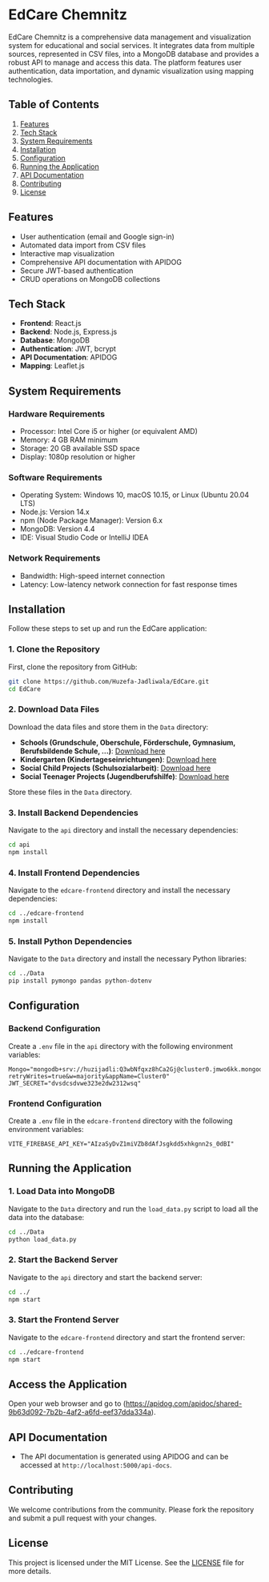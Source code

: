 # EdCare Chemnitz

EdCare Chemnitz is a comprehensive data management and visualization system for educational and social services. It integrates data from multiple sources, represented in CSV files, into a MongoDB database and provides a robust API to manage and access this data. The platform features user authentication, data importation, and dynamic visualization using mapping technologies.

## Table of Contents
1. [Features](#features)
2. [Tech Stack](#tech-stack)
3. [System Requirements](#system-requirements)
4. [Installation](#installation)
5. [Configuration](#configuration)
6. [Running the Application](#running-the-application)
7. [API Documentation](#api-documentation)
8. [Contributing](#contributing)
9. [License](#license)

## Features
- User authentication (email and Google sign-in)
- Automated data import from CSV files
- Interactive map visualization
- Comprehensive API documentation with APIDOG
- Secure JWT-based authentication
- CRUD operations on MongoDB collections

## Tech Stack
- **Frontend**: React.js
- **Backend**: Node.js, Express.js
- **Database**: MongoDB
- **Authentication**: JWT, bcrypt
- **API Documentation**: APIDOG
- **Mapping**: Leaflet.js

## System Requirements
### Hardware Requirements
- Processor: Intel Core i5 or higher (or equivalent AMD)
- Memory: 4 GB RAM minimum
- Storage: 20 GB available SSD space
- Display: 1080p resolution or higher

### Software Requirements
- Operating System: Windows 10, macOS 10.15, or Linux (Ubuntu 20.04 LTS)
- Node.js: Version 14.x
- npm (Node Package Manager): Version 6.x
- MongoDB: Version 4.4
- IDE: Visual Studio Code or IntelliJ IDEA

### Network Requirements
- Bandwidth: High-speed internet connection
- Latency: Low-latency network connection for fast response times

## Installation

Follow these steps to set up and run the EdCare application:

### 1. Clone the Repository

First, clone the repository from GitHub:

```bash
git clone https://github.com/Huzefa-Jadliwala/EdCare.git
cd EdCare
```

### 2. Download Data Files

Download the data files and store them in the `Data` directory:

- **Schools (Grundschule, Oberschule, Förderschule, Gymnasium, Berufsbildende Schule, …)**: [Download here](https://portal-chemnitz.opendata.arcgis.com/datasets/chemnitz::schulen/about)
- **Kindergarten (Kindertageseinrichtungen)**: [Download here](https://portal-chemnitz.opendata.arcgis.com/datasets/chemnitz::kindertageseinrichtungen/about)
- **Social Child Projects (Schulsozialarbeit)**: [Download here](https://portal-chemnitz.opendata.arcgis.com/datasets/chemnitz::schulsozialarbeit/about)
- **Social Teenager Projects (Jugendberufshilfe)**: [Download here](https://portal-chemnitz.opendata.arcgis.com/datasets/chemnitz::jugendberufshilfen/about)

Store these files in the `Data` directory.

### 3. Install Backend Dependencies

Navigate to the `api` directory and install the necessary dependencies:

```bash
cd api
npm install
```

### 4. Install Frontend Dependencies

Navigate to the `edcare-frontend` directory and install the necessary dependencies:

```bash
cd ../edcare-frontend
npm install
```

### 5. Install Python Dependencies

Navigate to the `Data` directory and install the necessary Python libraries:

```bash
cd ../Data
pip install pymongo pandas python-dotenv
```

## Configuration

### Backend Configuration

Create a `.env` file in the `api` directory with the following environment variables:

```env
Mongo="mongodb+srv://huzijadli:Q3wbNfqxz8hCa2Gj@cluster0.jmwo6kk.mongodb.net/?retryWrites=true&w=majority&appName=Cluster0"
JWT_SECRET="dvsdcsdvwe323e2dw2312wsq"
```

### Frontend Configuration

Create a `.env` file in the `edcare-frontend` directory with the following environment variables:

```env
VITE_FIREBASE_API_KEY="AIzaSyDvZ1miVZb8dAfJsgkdd5xhkgnn2s_0dBI"
```

## Running the Application

### 1. Load Data into MongoDB

Navigate to the `Data` directory and run the `load_data.py` script to load all the data into the database:

```bash
cd ../Data
python load_data.py
```

### 2. Start the Backend Server

Navigate to the `api` directory and start the backend server:

```bash
cd ../
npm start
```

### 3. Start the Frontend Server

Navigate to the `edcare-frontend` directory and start the frontend server:

```bash
cd ../edcare-frontend
npm start
```

## Access the Application

Open your web browser and go to (https://apidog.com/apidoc/shared-9b63d092-7b2b-4af2-a6fd-eef37dda334a).

## API Documentation

- The API documentation is generated using APIDOG and can be accessed at `http://localhost:5000/api-docs`.

## Contributing

We welcome contributions from the community. Please fork the repository and submit a pull request with your changes.

## License

This project is licensed under the MIT License. See the [LICENSE](LICENSE) file for more details.
